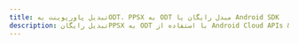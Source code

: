 ---title: تبدیل پاورپوینت بهODT، PPSX به ODT مبدل رایگان یا Android SDKdescription: تبدیل رایگانPPSX به ODT با استفاده از Android Cloud APIs & SDK. همچنین اسناد Microsoft PowerPoint را در Cloud ایجاد، ویرایش و رندر کنید.---